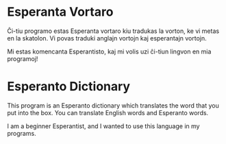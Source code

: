 # Esperanta Vortaro
Ĉi-tiu programo estas Esperanta vortaro kiu tradukas la vorton, ke vi metas en la skatolon. Vi povas traduki anglajn vortojn kaj esperantajn vortojn.

Mi estas komencanta Esperantisto, kaj mi volis uzi ĉi-tiun lingvon en mia programoj!

# Esperanto Dictionary
This program is an Esperanto dictionary which translates the word that you put into the box. You can translate English words and Esperanto words.

I am a beginner Esperantist, and I wanted to use this language in my programs.
